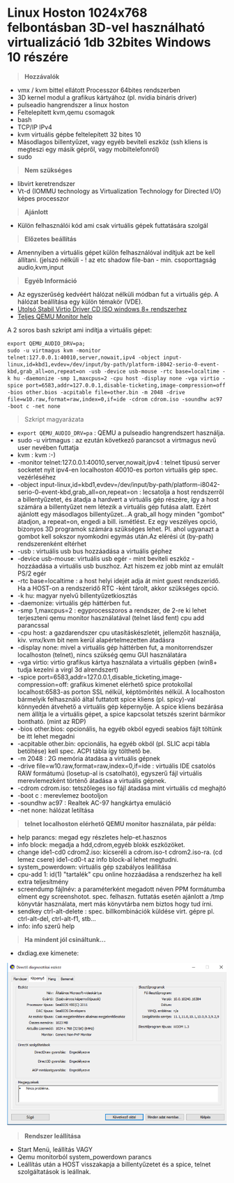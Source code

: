 # Linux Hoston 1024x768 felbontásban 3D-vel használható virtualizáció 1db 32bites Windows 10 részére

> **Hozzávalók**

  * vmx / kvm bittel ellátott Processzor 64bites rendszerben
  * 3D kernel modul a grafikus kártyához (pl. nvidia bináris driver)
  * pulseadio hangrendszer a linux hoston
  * Feltelepített kvm,qemu csomagok
  * bash
  * TCP/IP IPv4
  * kvm virtuális gépbe feltelepített 32 bites 10
  * Másodlagos billentyűzet, vagy egyéb beviteli eszköz (ssh kliens is megteszi egy másik gépről, vagy mobiltelefonról)
  * sudo

> **Nem szükséges**

  * libvirt keretrendszer
  * Vt-d (IOMMU technology as Virtualization Technology for Directed I/O) képes processzor

> **Ajánlott**

  * Külön felhasználói kód ami csak virtuális gépek futtatására szolgál

> **Előzetes beállítás**

  * Amennyiben a virtuális gépet külön felhasználóval indítjuk azt be kell állítani. (jelszó nélküli - ! az etc shadow file-ban - min. csoporttagság audio,kvm,input

> **Egyéb Információ**

  * Az egyszerűség kedvéért hálózat nélküli módban fut a virtuális gép. A hálózat beállítása egy külön témakör (VDE).
  * [Utolsó Stabil Virtio Driver CD ISO windows 8+ rendszerhez](https://fedorapeople.org/groups/virt/virtio-win/direct-downloads/latest-virtio/virtio-win.iso)
  * [Teljes QEMU Monitor help](https://qemu-project.gitlab.io/qemu/system/monitor.html)


A 2 soros bash szkript ami indítja a virtuális gépet:

    export QEMU_AUDIO_DRV=pa;
    sudo -u virtmagus kvm -monitor telnet:127.0.0.1:40010,server,nowait,ipv4 -object input-linux,id=kbd1,evdev=/dev/input/by-path/platform-i8042-serio-0-event-kbd,grab_all=on,repeat=on -usb -device usb-mouse -rtc base=localtime -k hu -daemonize -smp 1,maxcpus=2 -cpu host -display none -vga virtio -spice port=6583,addr=127.0.0.1,disable-ticketing,image-compression=off -bios other.bios -acpitable file=other.bin -m 2048 -drive file=w10.raw,format=raw,index=0,if=ide -cdrom cdrom.iso -soundhw ac97 -boot c -net none

> Szkript magyarázata

  * `export QEMU_AUDIO_DRV=pa` : QEMU a pulseadio hangrendszert használja.
  * sudo -u virtmagus : az ezután következő parancsot a virtmagus nevű user nevében futtatja
  * kvm : kvm :-)
  * -monitor telnet:127.0.0.1:40010,server,nowait,ipv4 : telnet típusú server socketet nyit ipv4-en localhoston 40010-es porton virtuális gép spec. vezérléséhez
  * -object input-linux,id=kbd1,evdev=/dev/input/by-path/platform-i8042-serio-0-event-kbd,grab_all=on,repeat=on : lecsatolja a host rendszerről a billentyűzetet, és átadja a hardvert a virtuális gép részére, így a host számára a billentyűzet nem létezik a virtuális gép futása alatt. Ezért ajánlott egy másodlagos billentyűzet...A grab_all hogy minden "gombot" átadjon, a repeat=on, engedi a bill. ismétlést. Ez egy veszélyes opció, bizonyos 3D programok számára szükséges lehet. Pl. ahol ugyanazt a gombot kell sokszor nyomkodni egymás után.Az elérési út (by-path) rendszerenként eltérhet
  * -usb : virtuális usb bus hozzáadása a virtuális géphez
  * -device usb-mouse: virtuális usb egér - mint beviteli eszköz - hozzáadása a virtuális usb buszhoz. Azt hiszem ez jobb mint az emulált PS/2 egér
  * -rtc base=localtime : a host helyi idejét adja át mint guest rendszeridő. Ha a HOST-on a rendszeridő RTC -ként tárolt, akkor szükséges opció.
  * -k hu: magyar nyelvű billentyűzetkiosztás
  * -daemonize: virtuális gép háttérben fut.
  * -smp 1,maxcpus=2 : egyprocesszoros a rendszer, de 2-re ki lehet terjeszteni qemu monitor használatával (telnet lásd fent) cpu add parancssal
  * -cpu host: a gazdarendszer cpu utasításkészletét, jellemzőit használja, kiv. vmx/kvm bit nem kerül alapértelmezetten átadásra
  * -display none: mivel a virtuális gép háttérben fut, a monitorrendszer localhoston (telnet), nincs szükség qemu GUI használatára
  * -vga virtio: virtio grafikus kártya használata a virtuális gépben (win8+ tudja kezelni a virgl 3d alrendszert)
  * -spice port=6583,addr=127.0.0.1,disable_ticketing,image-compression=off: grafikus kimenet elérhető spice protokollal localhost:6583-as porton SSL nélkül, képtömörítés nélkül. A localhoston bármelyik felhasználó által futtatott spice kliens (pl. spicy)-val könnyedén átvehető a virtuális gép képernyője. A spice kliens bezárása nem állítja le a virtuális gépet, a spice kapcsolat tetszés szerint bármikor bontható. (mint az RDP)
  * -bios other.bios: opcionális, ha egyéb okból egyedi seabios fájlt töltünk be itt lehet megadni
  * -acpitable other.bin: opcionális, ha egyéb okból (pl. SLIC acpi tábla betöltése) kell spec. ACPI tábla így tölthető be.
  * -m 2048 : 2G memória átadása a virtuális gépnek
  * -drive file=w10.raw,format=raw,index=0,if=ide : virtuális IDE csatolós RAW formátumú (losetup-al is csatolható), egyszerű fájl virtuális merevlemezként történő átadása a virtuális gépnek.
  * -cdrom cdrom.iso: tetszőleges iso fájl átadása mint virtuális cd meghajtó
  * -boot c : merevlemez bootoljon
  * -soundhw ac97 : Realtek AC-97 hangkártya emuláció
  * -net none: hálózat letiltása

> **telnet localhoston elérhető QEMU monitor használata, pár példa:**

  * help parancs: megad egy részletes help-et.hasznos
  * info block: megadja a hdd,cdrom,egyéb blokk eszközöket.
  * change ide1-cd0 cdrom2.iso: kicseréli a cdrom.iso-t cdrom2.iso-ra. (cd lemez csere) ide1-cd0-t az info block-al lehet megtudni.
  * system_powerdown: virtuális gép szabályos leállítása
  * cpu-add 1: id(1) "tartalék" cpu online hozzáadása a rendszerhez ha kell extra teljesítmény
  * screendump fájlnév: a paraméterként megadott néven PPM formátumba elment egy screenshotot. spec. felhaszn. futtatás esetén ajánlott a /tmp könyvtár használata, mert más könyvtárba nem biztos hogy tud írni.
  * sendkey ctrl-alt-delete : spec. billkombinációk küldése virt. gépre pl. ctrl-alt-del, ctrl-alt-f1, stb...
  * info: info szerű help

> **Ha mindent jól csináltunk...**

  * dxdiag.exe kimenete: 

![](img/magusos.png)


> **Rendszer leállítása**

  * Start Menü, leállítás VAGY
  * Qemu monitorból system_powerdown parancs
  * Leállítás után a HOST visszakapja a billentyűzetet és a spice, telnet szolgáltatások is leállnak.



